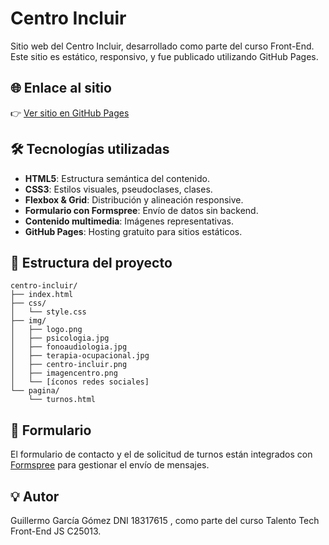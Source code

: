 # Centro Incluir

Sitio web del Centro Incluir, desarrollado como parte del curso Front-End. Este sitio es estático, responsivo, y fue publicado utilizando GitHub Pages.

## 🌐 Enlace al sitio
👉 [Ver sitio en GitHub Pages](https://guillegggit.github.io/centro-incluir/)

## 🛠️ Tecnologías utilizadas

- **HTML5**: Estructura semántica del contenido.
- **CSS3**: Estilos visuales, pseudoclases, clases.
- **Flexbox & Grid**: Distribución y alineación responsive.
- **Formulario con Formspree**: Envío de datos sin backend.
- **Contenido multimedia**: Imágenes representativas.
- **GitHub Pages**: Hosting gratuito para sitios estáticos.

## 📂 Estructura del proyecto

```
centro-incluir/
├── index.html
├── css/
│   └── style.css
├── img/
│   ├── logo.png
│   ├── psicologia.jpg
│   ├── fonoaudiologia.jpg
│   ├── terapia-ocupacional.jpg
│   ├── centro-incluir.png
│   ├── imagencentro.png
│   └── [íconos redes sociales]
└── pagina/
    └── turnos.html
```

## 📩 Formulario

El formulario de contacto y el de solicitud de turnos están integrados con [Formspree](https://formspree.io/) para gestionar el envío de mensajes.

## 💡 Autor

Guillermo García Gómez DNI 18317615 , como parte del curso Talento Tech Front-End JS C25013.
